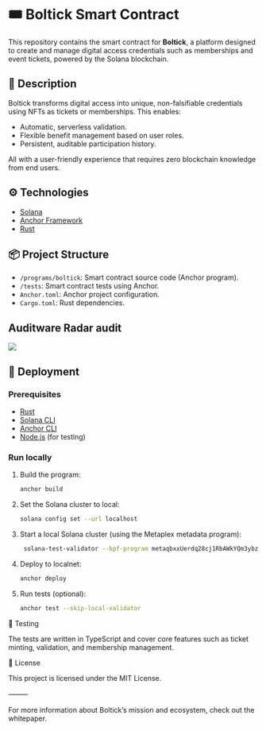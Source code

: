 # 🎟️ Boltick Smart Contract

This repository contains the smart contract for **Boltick**, a platform designed to create and manage digital access credentials such as memberships and event tickets, powered by the Solana blockchain.

## 📌 Description

Boltick transforms digital access into unique, non-falsifiable credentials using NFTs as tickets or memberships. This enables:

- Automatic, serverless validation.
- Flexible benefit management based on user roles.
- Persistent, auditable participation history.

All with a user-friendly experience that requires zero blockchain knowledge from end users.

## ⚙️ Technologies

- [Solana](https://solana.com/)
- [Anchor Framework](https://book.anchor-lang.com/)
- [Rust](https://www.rust-lang.org)

## 📦 Project Structure

- `/programs/boltick`: Smart contract source code (Anchor program).
- `/tests`: Smart contract tests using Anchor.
- `Anchor.toml`: Anchor project configuration.
- `Cargo.toml`: Rust dependencies.

## Auditware Radar audit

<img src="https://img.shields.io/github/actions/workflow/status/franRappazzini/boltick-contracts/action.yaml">

## 🚀 Deployment

### Prerequisites

- [Rust](https://www.rust-lang.org/tools/install)
- [Solana CLI](https://docs.solana.com/cli/install-solana-cli-tools)
- [Anchor CLI](https://www.anchor-lang.com/docs/installation)
- [Node.js](https://nodejs.org/en/download/) (for testing)

### Run locally

1. Build the program:

   ```bash
   anchor build
   ```

2. Set the Solana cluster to local:

   ```bash
   solana config set --url localhost
   ```

3. Start a local Solana cluster (using the Metaplex metadata program):

   ```bash
    solana-test-validator --bpf-program metaqbxxUerdq28cj1RbAWkYQm3ybzjb6a8bt518x1s metadata.so --reset
   ```

4. Deploy to localnet:

   ```bash
   anchor deploy
   ```

5. Run tests (optional):

   ```bash
   anchor test --skip-local-validator
   ```

🧪 Testing

The tests are written in TypeScript and cover core features such as ticket minting, validation, and membership management.

📄 License

This project is licensed under the MIT License.

⸻

For more information about Boltick’s mission and ecosystem, check out the whitepaper.
